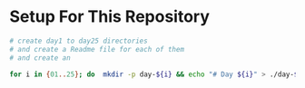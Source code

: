 # Setup For This Repository

```bash
# create day1 to day25 directories
# and create a Readme file for each of them
# and create an

for i in {01..25}; do  mkdir -p day-${i} && echo "# Day ${i}" > ./day-${i}/README.md; done

```
